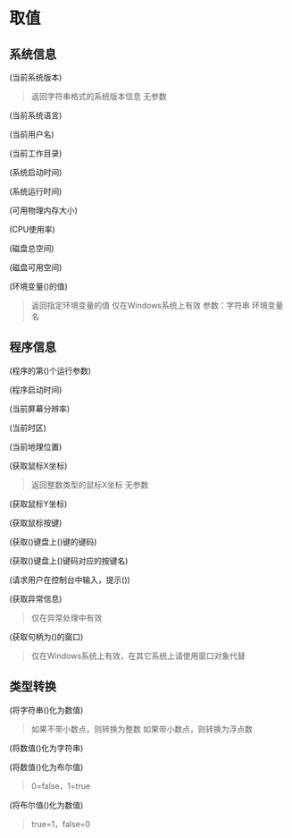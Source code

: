 # 取值

## 系统信息

(当前系统版本)
> 返回字符串格式的系统版本信息
> 无参数

(当前系统语言)

(当前用户名)

(当前工作目录)

(系统启动时间)

(系统运行时间)

(可用物理内存大小)

(CPU使用率)

(磁盘总空间)

(磁盘可用空间)

(环境变量()的值)
> 返回指定环境变量的值
> 仅在Windows系统上有效
> 参数：字符串 环境变量名

## 程序信息

(程序的第()个运行参数)

(程序启动时间)

(当前屏幕分辨率)

(当前时区)

(当前地理位置)

(获取鼠标X坐标)
> 返回整数类型的鼠标X坐标
> 无参数

(获取鼠标Y坐标)

(获取鼠标按键)

(获取()键盘上()键的键码)

(获取()键盘上()键码对应的按键名)

(请求用户在控制台中输入，提示())

(获取异常信息)
> 仅在异常处理中有效

(获取句柄为()的窗口)
> 仅在Windows系统上有效，在其它系统上请使用窗口对象代替

## 类型转换

(将字符串()化为数值)
> 如果不带小数点，则转换为整数
> 如果带小数点，则转换为浮点数

(将数值()化为字符串)

(将数值()化为布尔值)
> 0=false，1=true

(将布尔值()化为数值)
> true=1，false=0